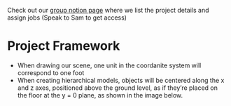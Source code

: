 Check out our [group notion page](https://www.notion.so/Project-3-Group-page-1303b34792c48004b53dc1561fd303cf?pvs=4) where we list the project details and assign jobs (Speak to Sam to get access)<br/>

# Project Framework
- When drawing our scene, one unit in the coordanite system will correspond to one foot
- When creating hierarchical models, objects will be centered along the x and z axes, positioned above the ground level, as if they’re placed on the floor at the y = 0 plane, as shown in the image below.
